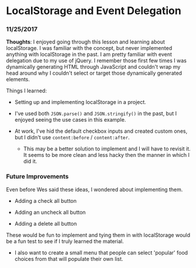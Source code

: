 # LocalStorage and Event Delegation

### 11/25/2017

**Thoughts**: I enjoyed going through this lesson and learning about localStorage. I was familiar with the concept, but never implemented anything with localStorage in the past. I am pretty familiar with event delegation due to my use of jQuery. I remember those first few times I was dynamically generating HTML through JavaScript and couldn't wrap my head around why I couldn't select or target those dynamically generated elements.

Things I learned:

- Setting up and implementing localStorage in a project.

- I've used both `JSON.parse()` and `JSON.stringify()` in the past, but I enjoyed seeing the use cases in this example.

- At work, I've hid the default checkbox inputs and created custom ones, but I didn't use `content:before` / `content:after`.

  - This may be a better solution to implement and I will have to revisit it. It seems to be more clean and less hacky then the manner in which I did it.

### Future Improvements

Even before Wes said these ideas, I wondered about implementing them.

- Adding a check all button

- Adding an uncheck all button

- Adding a delete all button

These would be fun to implement and tying them in with localStorage would be a fun test to see if I truly learned the material.

- I also want to create a small menu that people can select 'popular' food choices from that will populate their own list.
